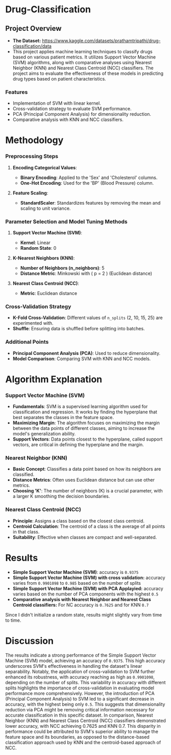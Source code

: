 # Drug-Classification

## Project Overview

- **The Dataset:** https://www.kaggle.com/datasets/prathamtripathi/drug-classification/data
- This project applies machine learning techniques to classify drugs based on various patient metrics. It utilizes Support Vector Machine (SVM) algorithms, along with comparative analyses using Nearest Neighbor (KNN) and Nearest Class Centroid (NCC) classifiers. The project aims to evaluate the effectiveness of these models in predicting drug types based on patient characteristics.

### Features

- Implementation of SVM with linear kernel.
- Cross-validation strategy to evaluate SVM performance.
- PCA (Principal Component Analysis) for dimensionality reduction.
- Comparative analysis with KNN and NCC classifiers.

# Methodology

### Preprocessing Steps

1. **Encoding Categorical Values**:
   - **Binary Encoding**: Applied to the 'Sex' and 'Cholesterol' columns.
   - **One-Hot Encoding**: Used for the 'BP' (Blood Pressure) column.

2. **Feature Scaling**:
   - **StandardScaler**: Standardizes features by removing the mean and scaling to unit variance.

### Parameter Selection and Model Tuning Methods

1. **Support Vector Machine (SVM)**:
   - **Kernel**: Linear
   - **Random State**: 0

2. **K-Nearest Neighbors (KNN)**:
   - **Number of Neighbors (n_neighbors)**: 5
   - **Distance Metric**: Minkowski with \( p = 2 \) (Euclidean distance)

3. **Nearest Class Centroid (NCC)**:
   - **Metric**: Euclidean distance

### Cross-Validation Strategy

- **K-Fold Cross-Validation**: Different values of `n_splits` (2, 10, 15, 25) are experimented with.
- **Shuffle**: Ensuring data is shuffled before splitting into batches.

### Additional Points

- **Principal Component Analysis (PCA)**: Used to reduce dimensionality.
- **Model Comparison**: Comparing SVM with KNN and NCC models.


# Algorithm Explanation

### Support Vector Machine (SVM)

- **Fundamentals**: SVM is a supervised learning algorithm used for classification and regression. It works by finding the hyperplane that best separates the classes in the feature space.
- **Maximizing Margin**: The algorithm focuses on maximizing the margin between the data points of different classes, aiming to increase the model's generalization ability.
- **Support Vectors**: Data points closest to the hyperplane, called support vectors, are critical in defining the hyperplane and the margin.

### Nearest Neighbor (KNN)

- **Basic Concept**: Classifies a data point based on how its neighbors are classified. 
- **Distance Metrics**: Often uses Euclidean distance but can use other metrics.
- **Choosing 'K'**: The number of neighbors (K) is a crucial parameter, with a larger K smoothing the decision boundaries.

### Nearest Class Centroid (NCC)

- **Principle**: Assigns a class based on the closest class centroid.
- **Centroid Calculation**: The centroid of a class is the average of all points in that class.
- **Suitability**: Effective when classes are compact and well-separated.


# Results

- **Simple Support Vector Machine (SVM)**: accuracy is `0.9375`
- **Simple Support Vector Machine (SVM) with cross validation:** accuracy varies from `0.9901098` to `0.985` based on the number of splits
- **Simple Support Vector Machine (SVM) with PCA Applayied:** accuracy varies based on the number of PCA  components with the highest `0.5`
- **Comparative analysis with Nearest Neighbor and Nearest Class Centroid classifiers:** For NC accuracy is `0.7625` and for KNN `0.7`
 
Since I didn't initialize a random state, results might slightly vary from time to time.

# Discussion

The results indicate a strong performance of the Simple Support Vector Machine (SVM) model, achieving an accuracy of `0.9375`. This high accuracy underscores SVM's effectiveness in handling the dataset's linear separability. Notably, the application of cross-validation to SVM further enhanced its robustness, with accuracy reaching as high as `0.9901098`, depending on the number of splits. This variability in accuracy with different splits highlights the importance of cross-validation in evaluating model performance more comprehensively. However, the introduction of PCA (Principal Component Analysis) to SVM led to a significant decrease in accuracy, with the highest being only `0.5`. This suggests that dimensionality reduction via PCA might be removing critical information necessary for accurate classification in this specific dataset. In comparison, Nearest Neighbor (KNN) and Nearest Class Centroid (NCC) classifiers demonstrated lower accuracy, with NCC achieving 0.7625 and KNN 0.7. This disparity in performance could be attributed to SVM's superior ability to manage the feature space and its boundaries, as opposed to the distance-based classification approach used by KNN and the centroid-based approach of NCC. 
